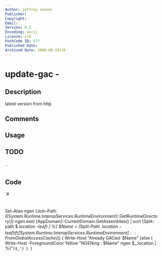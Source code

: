```yaml
---
Author: jeffrey snover
Publisher: 
Copyright: 
Email: 
Version: 0.1
Encoding: ascii
License: cc0
PoshCode ID: 577
Published Date: 
Archived Date: 2008-09-19t16
---
```


# update-gac - 

## Description

latest version from http

## Comments



## Usage



## TODO



## 

``

## Code

`#
 #
 Set-Alias ngen (Join-Path ([System.Runtime.InteropServices.RuntimeEnvironment]::GetRuntimeDirectory()) ngen.exe)
 [AppDomain]::CurrentDomain.GetAssemblies() |
     sort {Split-path $_.location -leaf} | 
     %{
         $Name = (Split-Path $_.location -leaf)
         if ([System.Runtime.InteropServices.RuntimeEnvironment]::FromGlobalAccessCache($_))
         {
             Write-Host "Already GACed: $Name"
         }else
         {
             Write-Host -ForegroundColor Yellow "NGENing      : $Name"
             ngen $_.location | %{"`t$_"}
          }
       }
`


